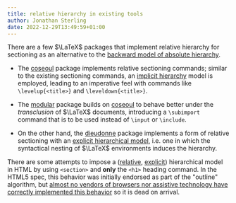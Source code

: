 ```yaml
---
title: relative hierarchy in existing tools
author: Jonathan Sterling
date: 2022-12-29T13:49:59+01:00
---
```


There are a few $\LaTeX$ packages that implement relative hierarchy for sectioning as an alternative to the [backward model of absolute hierarchy](tfmt-000B).

- The [coseoul](https://www.ctan.org/pkg/coseoul?lang=en) package implements relative sectioning commands; similar to the existing sectioning commands, an [implicit hierarchy](tfmt-000D) model is employed, leading to an imperative feel with commands like `\levelup{<title>}` and `\leveldown{<title>}`.

- The [modular](https://ctan.org/pkg/modular?lang=en) package builds on [coseoul](https://www.ctan.org/pkg/coseoul?lang=en) to behave better under the *transclusion* of $\LaTeX$ documents, introducing a `\subimport` command that is to be used instead of `\input` or `\include`.

- On the other hand, the [dieudonne](https://github.com/jonsterling/latex-dieudonne) package implements a form of relative sectioning with an [explicit hierarchical model](tfmt-000D), i.e. one in which the syntactical nesting of $\LaTeX$ environments induces the hierarchy.

There are some attempts to impose a ([relative](tfmt-000B), [explicit](tfmt-000D)) hierarchical model in HTML by using `<section>` and **only** the `<h1>` heading command. In the HTML5 spec, this behavior was initially endorsed as part of the "outline" algorithm, but [almost no vendors of browsers nor assistive technology have correctly implemented this behavior](https://github.com/whatwg/html/issues/83/) so it is dead on arrival.
